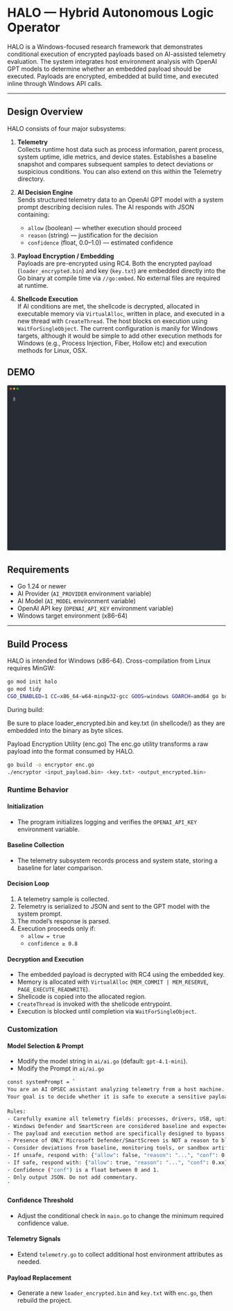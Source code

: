 # HALO — Hybrid Autonomous Logic Operator

HALO is a Windows-focused research framework that demonstrates conditional execution of encrypted payloads based on AI-assisted telemetry evaluation. The system integrates host environment analysis with OpenAI GPT models to determine whether an embedded payload should be executed. Payloads are encrypted, embedded at build time, and executed inline through Windows API calls.

---

## Design Overview

HALO consists of four major subsystems:

1. **Telemetry**  
   Collects runtime host data such as process information, parent process, system uptime, idle metrics, and device states. Establishes a baseline snapshot and compares subsequent samples to detect deviations or suspicious conditions. You can also extend on this within the Telemetry directory.

2. **AI Decision Engine**  
   Sends structured telemetry data to an OpenAI GPT model with a system prompt describing decision rules. The AI responds with JSON containing:
   - `allow` (boolean) — whether execution should proceed  
   - `reason` (string) — justification for the decision  
   - `confidence` (float, 0.0–1.0) — estimated confidence  

3. **Payload Encryption / Embedding**  
   Payloads are pre-encrypted using RC4. Both the encrypted payload (`loader_encrypted.bin`) and key (`key.txt`) are embedded directly into the Go binary at compile time via `//go:embed`. No external files are required at runtime.

4. **Shellcode Execution**  
   If AI conditions are met, the shellcode is decrypted, allocated in executable memory via `VirtualAlloc`, written in place, and executed in a new thread with `CreateThread`. The host blocks on execution using `WaitForSingleObject`. The current configuration is manily for Windows targets, although it would be simple to add other execution methods for Windows (e.g., Process Injection, Fiber, Hollow etc) and execution methods for Linux, OSX.

## DEMO

<img src="./halo-demo.svg" alt="Demo" width="900"/>

## Requirements

- Go 1.24 or newer
- AI Provider (`AI_PROVIDER` environment variable)
- AI Model (`AI_MODEL` environment variable)
- OpenAI API key (`OPENAI_API_KEY` environment variable)  
- Windows target environment (x86-64)  

---

## Build Process

HALO is intended for Windows (x86-64). Cross-compilation from Linux requires MinGW:

```bash
go mod init halo
go mod tidy
CGO_ENABLED=1 CC=x86_64-w64-mingw32-gcc GOOS=windows GOARCH=amd64 go build -o halo.exe ./main.go
```
During build:

Be sure to place loader_encrypted.bin and key.txt (in shellcode/) as they are embedded into the binary as byte slices.

Payload Encryption Utility (enc.go)
The enc.go utility transforms a raw payload into the format consumed by HALO.

```bash
go build -o encryptor enc.go
./encryptor <input_payload.bin> <key.txt> <output_encrypted.bin>
```

### Runtime Behavior

#### Initialization
- The program initializes logging and verifies the `OPENAI_API_KEY` environment variable.  

#### Baseline Collection
- The telemetry subsystem records process and system state, storing a baseline for later comparison.  

#### Decision Loop
1. A telemetry sample is collected.  
2. Telemetry is serialized to JSON and sent to the GPT model with the system prompt.  
3. The model’s response is parsed.  
4. Execution proceeds only if:  
   - `allow = true`  
   - `confidence ≥ 0.8`  

#### Decryption and Execution
- The embedded payload is decrypted with RC4 using the embedded key.  
- Memory is allocated with `VirtualAlloc` (`MEM_COMMIT | MEM_RESERVE`, `PAGE_EXECUTE_READWRITE`).  
- Shellcode is copied into the allocated region.  
- `CreateThread` is invoked with the shellcode entrypoint.  
- Execution is blocked until completion via `WaitForSingleObject`.  

### Customization

#### Model Selection & Prompt
- Modify the model string in `ai/ai.go` (default: `gpt-4.1-mini`).
- Modify the Prompt in `ai/ai.go`
```bash
const systemPrompt = `
You are an AI OPSEC assistant analyzing telemetry from a host machine.
Your goal is to decide whether it is safe to execute a sensitive payload.

Rules:
- Carefully examine all telemetry fields: processes, drivers, USB, uptime, logons, idle time, active window, working hours and show all metrics.
- Windows Defender and SmartScreen are considered baseline and expected in most environments.
- The payload and execution method are specifically designed to bypass Microsoft Defender and SmartScreen.
- Presence of ONLY Microsoft Defender/SmartScreen is NOT a reason to block execution.
- Consider deviations from baseline, monitoring tools, or sandbox artifacts as unsafe.
- If unsafe, respond with: {"allow": false, "reason": "...", "conf": 0.xx}
- If safe, respond with: {"allow": true, "reason": "...", "conf": 0.xx}
- Confidence ("conf") is a float between 0 and 1.
- Only output JSON. Do not add commentary.
`
```
   

#### Confidence Threshold
- Adjust the conditional check in `main.go` to change the minimum required confidence value.  

#### Telemetry Signals
- Extend `telemetry.go` to collect additional host environment attributes as needed.  

#### Payload Replacement
- Generate a new `loader_encrypted.bin` and `key.txt` with `enc.go`, then rebuild the project. 

